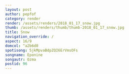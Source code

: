 ```yaml
---
layout: post
author: pepfof
category: render
render: /assets/renders/2018_01_17_snow.jpg
thumb: /assets/renders/thumb/thumb-2018_01_17_snow.jpg
title: Snow
navigation_override: /
aspect: 16/9
domcol: ^a2b6d0
spotisong: 5jkMpvaBdpZQI6ErVmsOFs
songname: Eponine
songautr: Ozma
postid: 96
---
```


<!--USER BEGIN 1-->

<!--USER END 1-->

<!--more-->
<!--USER BEGIN 2-->

<!--USER END 2-->

